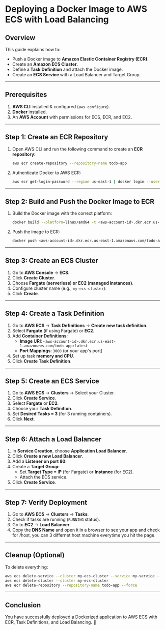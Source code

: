 # Deploying a Docker Image to AWS ECS with Load Balancing

## Overview

This guide explains how to:

- Push a Docker image to **Amazon Elastic Container Registry (ECR)**.
- Create an **Amazon ECS Cluster**.
- Define a **Task Definition** and attach the Docker image.
- Create an **ECS Service** with a Load Balancer and Target Group.

---

## Prerequisites

1. **AWS CLI** installed & configured (`aws configure`).
2. **Docker** installed.
3. An **AWS Account** with permissions for ECS, ECR, and EC2.

---

## Step 1: Create an ECR Repository

1. Open AWS CLI and run the following command to create an **ECR repository**:
   ```sh
   aws ecr create-repository --repository-name todo-app
   ```
2. Authenticate Docker to AWS ECR:
   ```sh
   aws ecr get-login-password --region us-east-1 | docker login --username AWS --password-stdin <aws-account-id>.dkr.ecr.us-east-1.amazonaws.com
   ```

---

## Step 2: Build and Push the Docker Image to ECR

1. Build the Docker image with the correct platform:
   ```sh
   docker build --platform=linux/amd64 -t <aws-account-id>.dkr.ecr.us-east-1.amazonaws.com/todo-app:latest .
   ```
2. Push the image to ECR:
   ```sh
   docker push <aws-account-id>.dkr.ecr.us-east-1.amazonaws.com/todo-app:latest
   ```

---

## Step 3: Create an ECS Cluster

1. Go to **AWS Console** → **ECS**.
2. Click **Create Cluster**.
3. Choose **Fargate (serverless) or EC2 (managed instances)**.
4. Configure cluster name (e.g., `my-ecs-cluster`).
5. Click **Create**.

---

## Step 4: Create a Task Definition

1. Go to **AWS ECS** → **Task Definitions** → **Create new task definition**.
2. Select **Fargate** (if using Fargate) or **EC2**.
3. Add **Container Definitions**:
   - **Image URI**: `<aws-account-id>.dkr.ecr.us-east-1.amazonaws.com/todo-app:latest`
   - **Port Mappings**: `3000` (or your app's port)
4. Set up task **memory and CPU**.
5. Click **Create Task Definition**.

---

## Step 5: Create an ECS Service

1. Go to **AWS ECS** → **Clusters** → Select your Cluster.
2. Click **Create Service**.
3. Select **Fargate** or **EC2**.
4. Choose your **Task Definition**.
5. Set **Desired Tasks = 3** (for 3 running containers).
6. Click **Next**.

---

## Step 6: Attach a Load Balancer

1. In **Service Creation**, choose **Application Load Balancer**.
2. Click **Create a new Load Balancer**.
3. Add a **Listener on port 80**.
4. Create a **Target Group**:
   - Set **Target Type = IP** (for Fargate) or **Instance** (for EC2).
   - Attach the ECS service.
5. Click **Create Service**.

---

## Step 7: Verify Deployment

1. Go to **AWS ECS** → **Clusters** → **Tasks**.
2. Check if tasks are running (`RUNNING` status).
3. Go to **EC2** → **Load Balancer**.
4. Copy the **DNS Name** and open it in a browser to see your app and check for /host, you can 3 differnet host machine everytime you hit the page.

---

## Cleanup (Optional)

To delete everything:

```sh
aws ecs delete-service --cluster my-ecs-cluster --service my-service --force
aws ecs delete-cluster --cluster my-ecs-cluster
aws ecr delete-repository --repository-name todo-app --force
```

---

## Conclusion

You have successfully deployed a Dockerized application to AWS ECS with ECR, Task Definitions, and Load Balancing. 🚀
